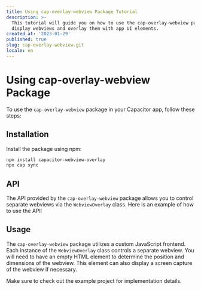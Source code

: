 ```yaml
---
title: Using cap-overlay-webview Package Tutorial
description: >-
  This tutorial will guide you on how to use the cap-overlay-webview package to
  display webviews and overlay them with app UI elements.
created_at: '2023-01-29'
published: true
slug: cap-overlay-webview.git
locale: en
---
```


# Using cap-overlay-webview Package

To use the `cap-overlay-webview` package in your Capacitor app, follow these steps:

## Installation

Install the package using npm:

```bash
npm install capacitor-webview-overlay
npx cap sync
```

## API

The API provided by the `cap-overlay-webview` package allows you to control separate webviews via the `WebviewOverlay` class. Here is an example of how to use the API:

<docgen-index></docgen-index>

<docgen-api>
<!-- run docgen to generate docs from the source -->
<!-- More info: https://github.com/ionic-team/capacitor-docgen -->
</docgen-api>

## Usage

The `cap-overlay-webview` package utilizes a custom JavaScript frontend. Each instance of the `WebviewOverlay` class controls a separate webview. You will need to have an empty HTML element to determine the position and dimensions of the webview. This element can also display a screen capture of the webview if necessary.

Make sure to check out the example project for implementation details.
```
```
